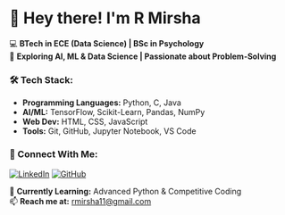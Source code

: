 # 👋 Hey there! I'm R Mirsha  

💻 **BTech in ECE (Data Science) | BSc in Psychology**  
🚀 **Exploring AI, ML & Data Science | Passionate about Problem-Solving**  

### 🛠 Tech Stack:
- **Programming Languages:** Python, C, Java  
- **AI/ML:** TensorFlow, Scikit-Learn, Pandas, NumPy  
- **Web Dev:** HTML, CSS, JavaScript  
- **Tools:** Git, GitHub, Jupyter Notebook, VS Code  

### 📌 Connect With Me:
[![LinkedIn](https://img.shields.io/badge/-LinkedIn-blue?style=flat-square&logo=linkedin&logoColor=white)](https://www.linkedin.com/in/mirsha-r-7937a2268/)
[![GitHub](https://img.shields.io/badge/-GitHub-181717?style=flat-square&logo=github&logoColor=white)](https://github.com/mirsha-r)

🌱 **Currently Learning:** Advanced Python & Competitive Coding  
📫 **Reach me at:** rmirsha11@gmail.com 
